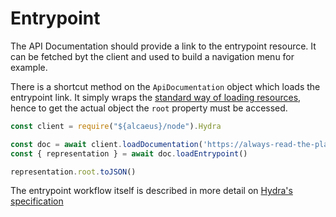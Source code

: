 # Entrypoint

The API Documentation should provide a link to the entrypoint resource. It can be fetched byt the client and used to build a navigation menu for example.

There is a shortcut method on the `ApiDocumentation` object which loads the entrypoint link. It simply wraps the [standard way of loading resources][load], hence to get the actual object the `root` property must be accessed.

[load]: representations/hydra

<run-kit>

```typescript
const client = require("${alcaeus}/node").Hydra

const doc = await client.loadDocumentation('https://always-read-the-plaque.herokuapp.com/api')
const { representation } = await doc.loadEntrypoint()

representation.root.toJSON()
```

</run-kit>

The entrypoint workflow itself is described in more detail on [Hydra's specification](http://www.hydra-cg.com/spec/latest/core/#discovering-a-hydra-powered-web-api)
